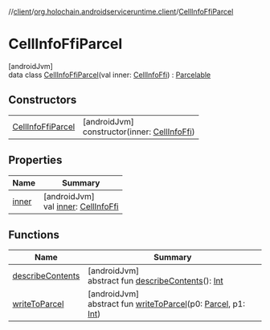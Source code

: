 //[client](../../../index.md)/[org.holochain.androidserviceruntime.client](../index.md)/[CellInfoFfiParcel](index.md)

# CellInfoFfiParcel

[androidJvm]\
data class [CellInfoFfiParcel](index.md)(val inner: [CellInfoFfi](../-cell-info-ffi/index.md)) : [Parcelable](https://developer.android.com/reference/kotlin/android/os/Parcelable.html)

## Constructors

| | |
|---|---|
| [CellInfoFfiParcel](-cell-info-ffi-parcel.md) | [androidJvm]<br>constructor(inner: [CellInfoFfi](../-cell-info-ffi/index.md)) |

## Properties

| Name | Summary |
|---|---|
| [inner](inner.md) | [androidJvm]<br>val [inner](inner.md): [CellInfoFfi](../-cell-info-ffi/index.md) |

## Functions

| Name | Summary |
|---|---|
| [describeContents](../-app-binder-unauthorized-exception-parcel/index.md#-1578325224%2FFunctions%2F275946699) | [androidJvm]<br>abstract fun [describeContents](../-app-binder-unauthorized-exception-parcel/index.md#-1578325224%2FFunctions%2F275946699)(): [Int](https://kotlinlang.org/api/core/kotlin-stdlib/kotlin/-int/index.html) |
| [writeToParcel](../-app-binder-unauthorized-exception-parcel/index.md#-1754457655%2FFunctions%2F275946699) | [androidJvm]<br>abstract fun [writeToParcel](../-app-binder-unauthorized-exception-parcel/index.md#-1754457655%2FFunctions%2F275946699)(p0: [Parcel](https://developer.android.com/reference/kotlin/android/os/Parcel.html), p1: [Int](https://kotlinlang.org/api/core/kotlin-stdlib/kotlin/-int/index.html)) |